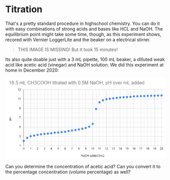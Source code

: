 # Titration

That's a pretty standard procedure in highschool chemistry. You can do it with easy combinations of strong acids and bases like HCL and NaOH. The equilibrium point might take some time, though, as this experiment shows, recored with Vernier LoggerLite and the beaker on a electrical stirrer.

> THIS IMAGE IS MISSING! But it took 15 minutes!

Its also quite doable just with a 3 mL pipette, 100 mL beaker, a dilluted weak acid like acetic acid (vinegar) and NaOH solution. We did this experiment at home in December 2020:

![Titration 2020](titration2020.png)

Can you determine the concentration of acetic acid? Can you convert it to the percentage concentration (volume percentage) as well?

